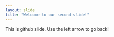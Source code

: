 ```yaml
---
layout: slide
title: "Welcome to our second slide!"
---
```

This is github slide.
Use the left arrow to go back!